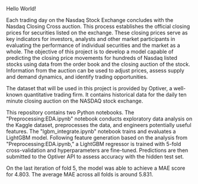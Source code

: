 Hello World! 

Each trading day on the Nasdaq Stock Exchange concludes with the Nasdaq Closing Cross auction. This process 
establishes the official closing prices for securities listed on the exchange. These closing prices serve as 
key indicators for investors, analysts and other market participants in evaluating the performance of individual 
securities and the market as a whole. The objective of this project is to develop a model capable of predicting 
the closing price movements for hundreds of Nasdaq listed stocks using data from the order book and the closing
auction of the stock. Information from the auction can be used to adjust prices, assess supply and demand dynamics,
and identify trading opportunities.

The dataset that will be used in this project is provided by Optiver, a well-known quantitative trading firm.
It contains historical data for the daily ten minute closing auction on the NASDAQ stock exchange. 

This repository contains two Python notebooks. The "Preprocessing:EDA.ipynb" notebook conducts exploratory data analysis on the Kaggle dataset, preprocesses the data, and engineers potentially useful features. The "lgbm_integrate.ipynb" notebook trains and evaluates a LightGBM model. Following feature generation based on the analysis from "Preprocessing:EDA.ipynb," a LightGBM regressor is trained with 5-fold cross-validation and hyperparameters are fine-tuned. Predictions are then submitted to the Optiver API to assess accuracy with the hidden test set.

On the last iteration of fold 5, the model was able to achieve a MAE score for 4.803. The average MAE across all folds is around 5.831. 
